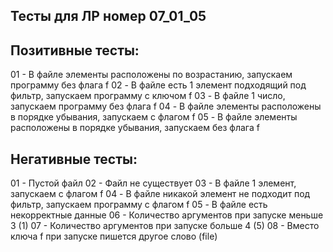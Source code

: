 ## Тесты для ЛР номер 07_01_05

## Позитивные тесты:
01 - В файле элементы расположены по возрастанию, запускаем программу без флага f
02 - В файле есть 1 элемент подходящий под фильтр, запускаем программу с ключом f
03 - В файле 1 число, запускаем программу без флага f
04 - В файле элементы расположены в порядке убывания, запускаем с флагом f
05 - В файле элементы расположены в порядке убывания, запускаем без флага f

## Негативные тесты:
01 - Пустой файл
02 - Файл не существует
03 - В файле 1 элемент, запускаем с флагом f
04 - В файле никакой элемент не подходит под фильтр, запускаем программу с флагом f
05 - В файле есть некорректные данные
06 - Количество аргументов при запуске меньше 3 (1)
07 - Количество аргументов при запуске больше 4 (5)
08 - Вместо ключа f при запуске пишется другое слово (file)
